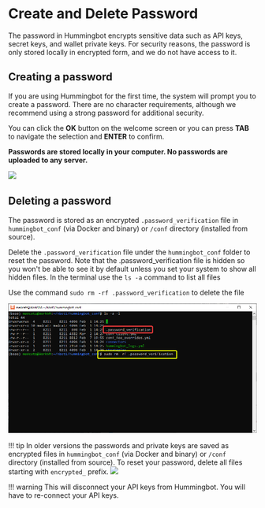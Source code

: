 # Create and Delete Password

The password in Hummingbot encrypts sensitive data such as API keys, secret keys, and wallet private keys. For security reasons, the password is only stored locally in encrypted form, and we do not have access to it.

## Creating a password

If you are using Hummingbot for the first time, the system will prompt you to create a password. There are no character requirements, although we recommend using a strong password for additional security.

You can click the **OK** button on the welcome screen or you can press **TAB** to navigate the selection and **ENTER** to confirm.

**Passwords are stored locally in your computer. No passwords are uploaded to any server.**

![](/assets/img/welcome.gif)

## Deleting a password

The password is stored as an encrypted `.password_verification` file in `hummingbot_conf` (via Docker and binary) or `/conf` directory (installed from source).

Delete the `.password_verification` file under the `hummingbot_conf` folder to reset the password. Note that the .password_verification file is hidden so you won't be able to see it by default unless you set your system to show all hidden files. In the terminal use the `ls -a` command to list all files

Use the command ```sudo rm -rf .password_verification``` to delete the file

![password](../assets/img/password.png)

!!! tip
    In older versions the passwords and private keys are saved as encrypted files in `hummingbot_conf` (via Docker and binary) or `/conf` directory (installed from source). To reset your password, delete all files starting with `encrypted_` prefix.
    ![](/assets/img/encrypted_files.png)

!!! warning
    This will disconnect your API keys from Hummingbot. You will have to re-connect your API keys.
